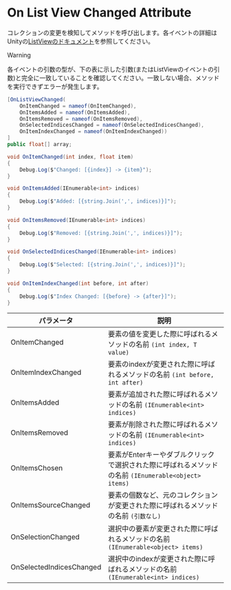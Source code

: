 # On List View Changed Attribute

コレクションの変更を検知してメソッドを呼び出します。各イベントの詳細はUnityの[ListViewのドキュメント](https://docs.unity3d.com/ScriptReference/UIElements.ListView.html)を参照してください。

> [!WARNING]
> 各イベントの引数の型が、下の表に示した引数(またはListViewのイベントの引数)と完全に一致していることを確認してください。一致しない場合、メソッドを実行できずエラーが発生します。

```cs 
[OnListViewChanged(
    OnItemChanged = nameof(OnItemChanged),
    OnItemsAdded = nameof(OnItemsAdded),
    OnItemsRemoved = nameof(OnItemsRemoved),
    OnSelectedIndicesChanged = nameof(OnSelectedIndicesChanged),
    OnItemIndexChanged = nameof(OnItemIndexChanged))
]
public float[] array;

void OnItemChanged(int index, float item)
{
    Debug.Log($"Changed: [{index}] -> {item}");
}

void OnItemsAdded(IEnumerable<int> indices)
{
    Debug.Log($"Added: [{string.Join(',', indices)}]");
}

void OnItemsRemoved(IEnumerable<int> indices)
{
    Debug.Log($"Removed: [{string.Join(',', indices)}]");
}

void OnSelectedIndicesChanged(IEnumerable<int> indices)
{
    Debug.Log($"Selected: [{string.Join(',', indices)}]");
}

void OnItemIndexChanged(int before, int after)
{
    Debug.Log($"Index Changed: [{before} -> {after}]");
}
```

| パラメータ | 説明 |
| - | - |
| OnItemChanged | 要素の値を変更した際に呼ばれるメソッドの名前 `(int index, T value)` |
| OnItemIndexChanged | 要素のindexが変更された際に呼ばれるメソッドの名前 `(int before, int after)` |
| OnItemsAdded | 要素が追加された際に呼ばれるメソッドの名前 `(IEnumerable<int> indices)` |
| OnItemsRemoved | 要素が削除された際に呼ばれるメソッドの名前 `(IEnumerable<int> indices)` |
| OnItemsChosen | 要素がEnterキーやダブルクリックで選択された際に呼ばれるメソッドの名前 `(IEnumerable<object> items)` |
| OnItemsSourceChanged | 要素の個数など、元のコレクションが変更された際に呼ばれるメソッドの名前 `(引数なし)` |
| OnSelectionChanged  | 選択中の要素が変更された際に呼ばれるメソッドの名前 `(IEnumerable<object> items)` |
| OnSelectedIndicesChanged  | 選択中のindexが変更された際に呼ばれるメソッドの名前 `(IEnumerable<int> indices)` |

